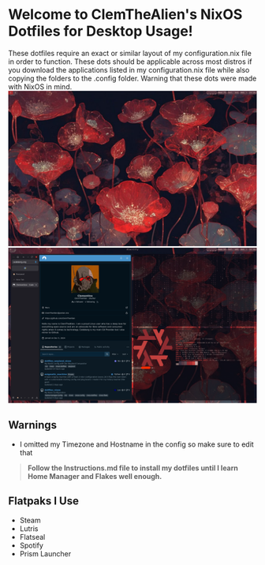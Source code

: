 # Welcome to ClemTheAlien's NixOS Dotfiles for Desktop Usage!
These dotfiles require an exact or similar layout of my configuration.nix file in order to function. These dots should be applicable across most distros if you download the applications listed in my configuration.nix file while also copying the folders to the .config folder. Warning that these dots were made with NixOS in mind.
![Configuration1](./assets/screenshot1.png)
![Configuration2](./assets/screenshot2.png)
## Warnings
- I omitted my Timezone and Hostname in the config so make sure to edit that

> **Follow the Instructions.md file to install my dotfiles until I learn Home Manager and Flakes well enough.**

## Flatpaks I Use 
- Steam
- Lutris
- Flatseal
- Spotify
- Prism Launcher
